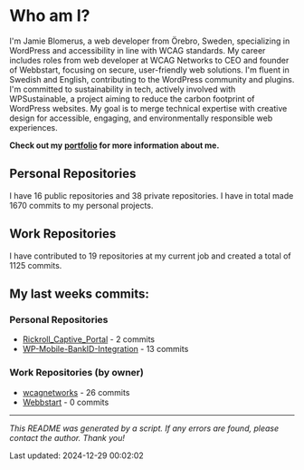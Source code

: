 # Who am I?
I'm Jamie Blomerus, a web developer from Örebro, Sweden, specializing in WordPress and accessibility in line with WCAG standards. My career includes roles from web developer at WCAG Networks to CEO and founder of Webbstart, focusing on secure, user-friendly web solutions. I'm fluent in Swedish and English, contributing to the WordPress community and plugins. I'm committed to sustainability in tech, actively involved with WPSustainable, a project aiming to reduce the carbon footprint of WordPress websites. My goal is to merge technical expertise with creative design for accessible, engaging, and environmentally responsible web experiences.

**Check out my [portfolio](jamie.blomerus.se) for more information about me.**

## Personal Repositories
I have 16 public repositories and 38 private repositories. I have in total made 1670 commits to my personal projects.

## Work Repositories
I have contributed to 19 repositories at my current job and created a total of 1125 commits.
## My last weeks commits:
### Personal Repositories
* [Rickroll_Captive_Portal](https://github.com/jamieblomerus/Rickroll_Captive_Portal) - 2 commits
* [WP-Mobile-BankID-Integration](https://github.com/jamieblomerus/WP-Mobile-BankID-Integration) - 13 commits

### Work Repositories (by owner)
* [wcagnetworks](https://github.com/wcagnetworks) - 26 commits
* [Webbstart](https://github.com/Webbstart) - 0 commits

---

*This README was generated by a script. If any errors are found, please contact the author. Thank you!*

Last updated: 2024-12-29 00:02:02